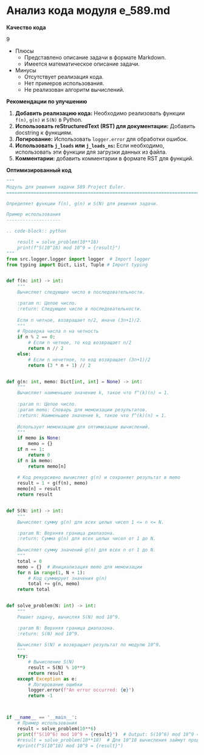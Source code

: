# Анализ кода модуля e_589.md

**Качество кода**

9
-  Плюсы
    -  Представлено описание задачи в формате Markdown.
    -  Имеется математическое описание задачи.
-  Минусы
    - Отсутствует реализация кода.
    - Нет примеров использования.
    - Не реализован алгоритм вычислений.

**Рекомендации по улучшению**

1.  **Добавить реализацию кода:** Необходимо реализовать функции `f(n)`, `g(n)` и `S(N)` в Python.
2.  **Использовать reStructuredText (RST) для документации:** Добавить docstring к функциям.
3.  **Логирование:** Использовать `logger.error` для обработки ошибок.
4.  **Использовать `j_loads` или `j_loads_ns`:** Если необходимо,  использовать эти функции для загрузки данных из файла.
5.  **Комментарии:** добавить комментарии в формате RST для функций.

**Оптимизированный код**

```python
"""
Модуль для решения задачи 589 Project Euler.
=========================================================================================

Определяет функции f(n), g(n) и S(N) для решения задачи.

Пример использования
--------------------

.. code-block:: python

    result = solve_problem(10**18)
    print(f"S(10^18) mod 10^9 = {result}")
"""
from src.logger.logger import logger  # Import logger
from typing import Dict, List, Tuple # Import typing


def f(n: int) -> int:
    """
    Вычисляет следующее число в последовательности.

    :param n: Целое число.
    :return: Следующее число в последовательности.
    
    Если n четное, возвращает n/2, иначе (3n+1)/2.
    """
    # Проверка числа n на четность
    if n % 2 == 0:
        # Если n четное, то код возвращает n/2
        return n // 2
    else:
        # Если n нечетное, то код возвращает (3n+1)/2
        return (3 * n + 1) // 2


def g(n: int, memo: Dict[int, int] = None) -> int:
    """
    Вычисляет наименьшее значение k, такое что f^(k)(n) = 1.
    
    :param n: Целое число.
    :param memo: Словарь для мемоизации результатов.
    :return: Наименьшее значение k, такое что f^(k)(n) = 1.
    
    Использует мемоизацию для оптимизации вычислений.
    """
    if memo is None:
        memo = {}
    if n == 1:
        return 0
    if n in memo:
        return memo[n]
    
    # Код рекурсивно вычисляет g(n) и сохраняет результат в memo
    result = 1 + g(f(n), memo)
    memo[n] = result
    return result


def S(N: int) -> int:
    """
    Вычисляет сумму g(n) для всех целых чисел 1 <= n <= N.

    :param N: Верхняя граница диапазона.
    :return: Сумма g(n) для всех целых чисел от 1 до N.
    
    Вычисляет сумму значений g(n) для всех n от 1 до N.
    """
    total = 0
    memo = {}  # Инициализация memo для мемоизации
    for n in range(1, N + 1):
        # Код суммирует значения g(n)
        total += g(n, memo)
    return total


def solve_problem(N: int) -> int:
    """
    Решает задачу, вычисляя S(N) mod 10^9.

    :param N: Верхняя граница диапазона.
    :return: S(N) mod 10^9.
    
    Вычисляет S(N) и возвращает результат по модулю 10^9.
    """
    try:
        # Вычисление S(N)
        result = S(N) % 10**9
        return result
    except Exception as e:
        # Логирование ошибки
        logger.error(f"An error occurred: {e}")
        return -1



if __name__ == '__main__':
    # Пример использования
    result = solve_problem(10**6)
    print(f"S(10^6) mod 10^9 = {result}")  # Output: S(10^6) mod 10^9 = 353381254
    #result = solve_problem(10**18)  # Для 10^18 вычисления займут продолжительное время
    #print(f"S(10^18) mod 10^9 = {result}")
```